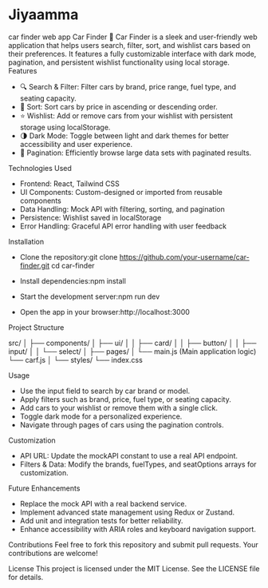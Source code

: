 # Jiyaamma
car finder web app
Car Finder 🚗
Car Finder is a sleek and user-friendly web application that helps users search, filter, sort, and wishlist cars based on their preferences. It features a fully customizable interface with dark mode, pagination, and persistent wishlist functionality using local storage.
Features
- 🔍 Search & Filter: Filter cars by brand, price range, fuel type, and seating capacity.
- 🔄 Sort: Sort cars by price in ascending or descending order.
- ⭐ Wishlist: Add or remove cars from your wishlist with persistent storage using localStorage.
- 🌗 Dark Mode: Toggle between light and dark themes for better accessibility and user experience.
- 📑 Pagination: Efficiently browse large data sets with paginated results.

Technologies Used
- Frontend: React, Tailwind CSS
- UI Components: Custom-designed or imported from reusable components
- Data Handling: Mock API with filtering, sorting, and pagination
- Persistence: Wishlist saved in localStorage
- Error Handling: Graceful API error handling with user feedback
  
Installation
- Clone the repository:git clone https://github.com/your-username/car-finder.git
cd car-finder

- Install dependencies:npm install

- Start the development server:npm run dev

- Open the app in your browser:http://localhost:3000

Project Structure

src/
│
├── components/
│   ├── ui/
│   │   ├── card/
│   │   ├── button/
│   │   ├── input/
│   │   └── select/
│
├── pages/
│   └── main.js (Main application logic)
    └── carf.js 
│
└── styles/
    └── index.css

Usage
- Use the input field to search by car brand or model.
- Apply filters such as brand, price, fuel type, or seating capacity.
- Add cars to your wishlist or remove them with a single click.
- Toggle dark mode for a personalized experience.
- Navigate through pages of cars using the pagination controls.

Customization
- API URL: Update the mockAPI constant to use a real API endpoint.
- Filters & Data: Modify the brands, fuelTypes, and seatOptions arrays for customization.

Future Enhancements
- Replace the mock API with a real backend service.
- Implement advanced state management using Redux or Zustand.
- Add unit and integration tests for better reliability.
- Enhance accessibility with ARIA roles and keyboard navigation support.

Contributions
Feel free to fork this repository and submit pull requests. Your contributions are welcome!

License
This project is licensed under the MIT License. See the LICENSE file for details.

